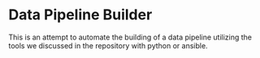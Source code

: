 # Data Pipeline Builder

This is an attempt to automate the building of a data pipeline  utilizing the tools we discussed in the repository with python or ansible.



